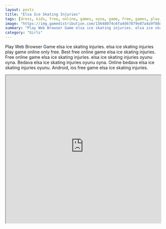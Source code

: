 ```yaml
---
layout: posts
title: "Elsa Ice Skating Injuries"
tags: [dress, kids, free, online, games, oyna, game, free, games, play, play, games]
image: "https://img.gamedistribution.com/15648074c6fa4d67879e87a4a9f88dfd.jpg"
summary: "Play Web Browser Game elsa ice skating injuries. elsa ice skating injuries play game online only free. Best free online game elsa ice skating injuries. Free online game elsa ice skating injuries. elsa ice skating injuries oyunu oyna. Bedava elsa ice skating injuries oyunu oyna. Online bedava elsa ice skating injuries oyunu. Android, ios free game elsa ice skating injuries."
category: "Girls"
---
```


Play Web Browser Game elsa ice skating injuries. elsa ice skating injuries play game online only free. Best free online game elsa ice skating injuries. Free online game elsa ice skating injuries. elsa ice skating injuries oyunu oyna. Bedava elsa ice skating injuries oyunu oyna. Online bedava elsa ice skating injuries oyunu. Android, ios free game elsa ice skating injuries.

<iframe width="100%" height="480px;" src="https://html5.gamedistribution.com/15648074c6fa4d67879e87a4a9f88dfd/"></iframe>